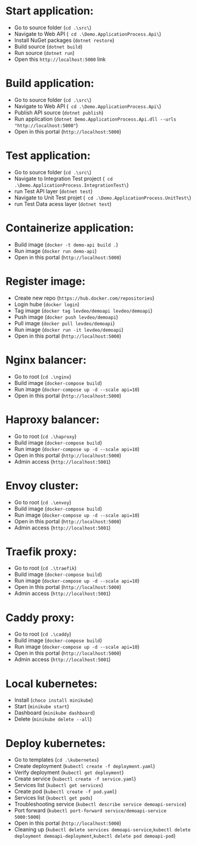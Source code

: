 # Start application:

- Go to source folder (`cd .\src\`)
- Navigate to Web API (` cd .\Demo.ApplicationProcess.Api\`)
- Install NuGet packages (`dotnet restore`)
- Build source (`dotnet build`)
- Run source (`dotnet run`)
- Open this `http://localhost:5000` link

# Build application:

- Go to source folder (`cd .\src\`)
- Navigate to Web API (` cd .\Demo.ApplicationProcess.Api\`)
- Publish API source (`dotnet publish`)
- Run application (`dotnet Demo.ApplicationProcess.Api.dll --urls "http://localhost:5000"`)
- Open in this portal (`http://localhost:5000`)

# Test application:

- Go to source folder (`cd .\src\`)
- Navigate to Integration Test project (` cd .\Demo.ApplicationProcess.IntegrationTest\`)
- run Test API layer (`dotnet test`)
- Navigate to Unit Test projet (` cd .\Demo.ApplicationProcess.UnitTest\`)
- run Test Data acess layer (`dotnet test`)

# Containerize application:

- Build image (`docker -t demo-api build .`)
- Run image (`docker run demo-api`)
- Open in this portal (`http://localhost:5000`)

# Register image:

- Create new repo (`https://hub.docker.com/repositories`)
- Login hube (`docker login`)
- Tag image (`docker tag levdeo/demoapi levdeo/demoapi`)
- Push image (`docker push levdeo/demoapi`)
- Pull image (`docker pull levdeo/demoapi`)
- Run image (`docker run -it levdeo/demoapi`)
- Open in this portal (`http://localhost:5000`)

# Nginx balancer:

- Go to root (`cd .\nginx`)
- Build image (`docker-compose build`)
- Run image (`docker-compose up -d --scale api=10`)
- Open in this portal (`http://localhost:5000`)

# Haproxy balancer:

- Go to root (`cd .\haproxy`)
- Build image (`docker-compose build`)
- Run image (`docker-compose up -d --scale api=10`)
- Open in this portal (`http://localhost:5000`)
- Admin access (`http://localhost:5001`)

# Envoy cluster:

- Go to root (`cd .\envoy`)
- Build image (`docker-compose build`)
- Run image (`docker-compose up -d --scale api=10`)
- Open in this portal (`http://localhost:5000`)
- Admin access (`http://localhost:5001`)

# Traefik proxy:

- Go to root (`cd .\traefik`)
- Build image (`docker-compose build`)
- Run image (`docker-compose up -d --scale api=10`)
- Open in this portal (`http://localhost:5000`)
- Admin access (`http://localhost:5001`)


# Caddy proxy:

- Go to root (`cd .\caddy`)
- Build image (`docker-compose build`)
- Run image (`docker-compose up -d --scale api=10`)
- Open in this portal (`http://localhost:5000`)
- Admin access (`http://localhost:5001`)

# Local kubernetes:

- Install (`choco install minikube`)
- Start (`minikube start`)
- Dashboard (`minikube dashboard`)
- Delete (`minikube delete --all`)

# Deploy kubernetes:

- Go to templates (`cd .\kubernetes`)
- Create deployment (`kubectl create -f deployment.yaml`)
- Verify deployment (`kubectl get deployment`)
- Create service (`kubectl create -f service.yaml`)
- Services list (`kubectl get services`)
- Create pod (`kubectl create -f pod.yaml`)
- Services list (`kubectl get pods`)
- Troubleshooting service (`kubectl describe service demoapi-service`)
- Port forward (`kubectl port-forward service/demoapi-service 5000:5000`)
- Open in this portal (`http://localhost:5000`)
- Cleaning up (`kubectl delete services demoapi-service`,`kubectl delete deployment demoapi-deployment`,`kubectl delete pod demoapi-pod`)
